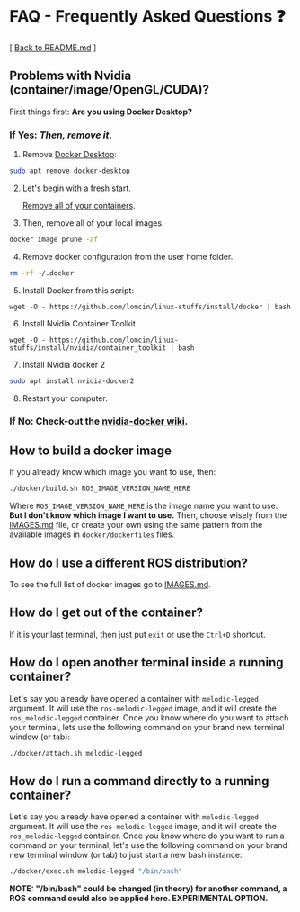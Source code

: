 # FAQ - Frequently Asked Questions ❓
[ [Back to README.md](../README.md) ]

## Problems with Nvidia (container/image/OpenGL/CUDA)?
First things first: **Are you using Docker Desktop?**
### If **Yes**: ***Then, remove it***.
1. Remove [Docker Desktop](https://www.docker.com/products/docker-desktop/):
```bash
sudo apt remove docker-desktop
```

2. Let's begin with a fresh start.

    [Remove all of your containers](https://docs.docker.com/engine/reference/commandline/container_rm/).

3. Then, remove all of your local images.
```bash
docker image prune -af
```

4. Remove docker configuration from the user home folder.
```bash
rm -rf ~/.docker
```

5. Install Docker from this script:
```
wget -O - https://github.com/lomcin/linux-stuffs/install/docker | bash
```

6. Install Nvidia Container Toolkit
```
wget -O - https://github.com/lomcin/linux-stuffs/install/nvidia/container_toolkit | bash
```

7. Install Nvidia docker 2
```bash
sudo apt install nvidia-docker2
```

8. Restart your computer.

### If **No**: Check-out the [nvidia-docker wiki](https://github.com/NVIDIA/nvidia-docker/wiki).

## How to build a docker image
If you already know which image you want to use, then:
```bash
./docker/build.sh ROS_IMAGE_VERSION_NAME_HERE
```
Where `ROS_IMAGE_VERSION_NAME_HERE` is the image name you want to use.
**But I don't know which image I want to use.** Then, choose wisely from the [IMAGES.md](IMAGES.md) file, or create your own using the same pattern from the available images in `docker/dockerfiles` files.

## How do I use a different ROS distribution?
To see the full list of docker images go to [IMAGES.md](IMAGES.md).

## How do I get out of the container?
If it is your last terminal, then just put `exit` or use the `Ctrl+D` shortcut.

## How do I open another terminal inside a running container?
Let's say you already have opened a container with `melodic-legged` argument. It will use the `ros-melodic-legged` image, and it will create the `ros_melodic-legged` container.
Once you know where do you want to attach your terminal, lets use the following command on your brand new terminal window (or tab):

```bash
./docker/attach.sh melodic-legged
```

## How do I run a command directly to a running container?
Let's say you already have opened a container with `melodic-legged` argument. It will use the `ros-melodic-legged` image, and it will create the `ros_melodic-legged` container.
Once you know where do you want to run a command on your terminal, let's use the following command on your brand new terminal window (or tab) to just start a new bash instance:

```bash
./docker/exec.sh melodic-legged "/bin/bash"
```

**NOTE: "/bin/bash" could be changed (in theory) for another command, a ROS command could also be applied here. EXPERIMENTAL OPTION.**
